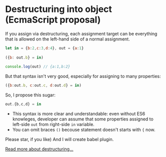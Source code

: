 # Destructuring into object (EcmaScript proposal)

If you assign via destructuring, each assignment target can be everything that is allowed on the left-hand side of a normal assignment.
```js
let in = {b:2,c:3,d:4}, out = {a:1}     
	
({b: out.b} = in)  
	
console.log(out) // {a:1,b:2}
```

But that syntax isn't very good, especially for assigning to many properties:
```js	
({b:out.b, c:out.c, d:out.d} = in)
```
So, I propose this sugar:
```js	
out.{b,c,d} = in
```
+ This syntax is more clear and understandable: even without ES6 knowleges, developer can assume that some properties assigned to left-side `out` from right-side `in` variable.
+ You can omit braces `()` becouse statement doesn't starts with `{` now.  


Please star, if you like) And I will create babel plugin.  

[Read more about destructuring...](http://exploringjs.com/es6/ch_destructuring.html#sec_assignment-targets)

